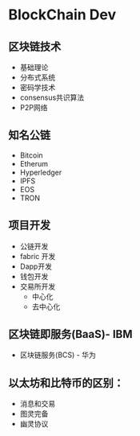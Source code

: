 # BlockChain Dev
## 区块链技术
- 基础理论
- 分布式系统	
- 密码学技术
- consensus共识算法
- P2P网络	
## 知名公链
- Bitcoin
- Etherum
- Hyperledger
- IPFS
- EOS
- TRON

## 项目开发
- 公链开发
- fabric 开发
- Dapp开发
- 钱包开发
- 交易所开发
  - 中心化
  - 去中心化
 ## 区块链即服务(BaaS)- IBM
 - 区块链服务(BCS) - 华为

## 以太坊和比特币的区别：

- 消息和交易
- 图灵完备
- 幽灵协议

